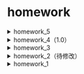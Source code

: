 # homework
<details>
  <summary>homework_5</summary>
  
# 降低未成年人犯罪率，切忌通过下调刑事责任年龄“一刀切” 
  
&emsp;&emsp;在知乎平台键入“未成年人犯罪”，位列榜首的问题即“未成年人保护法修订草案、预防未成年人犯罪法修订草案征集意见，你有什么想要提出的”，把支持修改刑法的回答包括在内，近**90%** 的答主支持修改现行政策，同时**超过半数**评论对我国法律制度持悲观态度，认为“提归提，能否改是另一码事”，且看前者，为什么大家呼吁修改现行政策呢？

&emsp;&emsp;不妨一探现行未成年人犯罪判刑规则和效力。《刑法》第十七条将十四、十六周岁作为是否负刑事责任或完全刑事责任的分水岭，并列出八项严重情节。综合《未成年人保护法》和《预防未成年人犯罪法》可以看出国家极力保护未成年人，并给予充足改过自新的机会。近年来，甚至有人提出“隐匿未成年人犯罪记录”的说法，但是这种保护似乎并非收效良好，这一判断暂且通过上海市“**未成年人再犯率**”数据一探究竟。

![](t5_1.jpg)  

&emsp;&emsp;既然现行政策有无效成分在，那目前呼声较高的举措——下调刑事责任年龄是否就是否有效、科学的呢？

&emsp;&emsp;刑事责任年龄下调实则是在变相加重政策的严厉程度，通过格兰杰因果关系检验（一种计量方法），可以确定政策的严厉性的确是引起未成年人犯罪率改变的原因，从短期来看，可以起到一定的威慑作用，但并非一劳永逸，将目光放到更长远的角度，下调刑事责任年龄可能导致未成年人犯罪率的不降反增。

![](t5_2.jpg) 

&emsp;&emsp;虽然有数据显示，在未成年罪犯占全部罪犯比例上升的同时，成年青少年（18~25岁）罪犯占全部罪犯人数比例在逐年下降，这种上升-下降的反差，一定程度上可以说明罪犯的低龄化。但是目前，这一简单、笼统的结论被反复强调，最终演变成为“16岁甚至14岁以下未成年人犯罪急剧增加”的粗糙印象。深究其关键，根据最高人民法院的统计来看，14岁以下的少年犯，尤其是严重犯罪案件虽然存在，但是极少数。由此也可以看出，单纯下调刑事责任年龄有盲目的成分在其中。

&emsp;&emsp;目前政策存在漏洞是不可否认的事实，但同时仍有较大的讨论空间。比如北京大学法学院的王新教授在访谈中就提到，英国有个处理方法叫**恶意补足年龄**，是与判例法法制土壤相结合的，可以借鉴，但是在套用的过程中仍然需要做本土化处理。

&emsp;&emsp;至于是否需要降低刑事责任年龄，有待进行深入调研，征求全社会的意见，并按照法律修订程序来严格操作，但至少有一点可以肯定，不能单纯停留在惩罚打击的层面。专家指出，法律与时俱进的调整，一定是从对**未成年人保护政策**的角度出发。社会、学校、家庭等因素对于青少年犯罪事前事后处置机制加以完善和修改，同样非常重要。

# 过程步骤

## 数据源

* 朱妙,李振武,张世欣.关于上海市未成年人重新犯罪情况的调研报告[J].上海公安高等专科学校学报,2014,24(03):31-39.

* 林维.未成年人犯罪统计数据研究[J].中国青年政治学院学报,2010,29(03):29-36.

* 《中国统计年鉴》（2012-2015）

* 《中国法律年鉴》（2012-2015）

* 人民网：《未成年人极端犯罪如何量刑处置》

## 方法来源

* 曾鹏,陈嘉浩.我国青少年犯罪的影响因素分析——基于时间序列数据的实证研究[J].青年研究,2019(03):47-56+95.

## 工具

Eviews、PS、Excel、Picular、web scraper、微词云

----

&emsp;&emsp;整体思路是先说明现行政策确实有问题在，具体收效不好可以通过未成年人再犯率来表现。

&emsp;&emsp;之后通过爬取知乎上“未成年人保护法修订草案、预防未成年人犯罪法修订草案征集意见，你有什么想要提出的”这个问题的评论，判断目前的态度走向，结合之前读到的一些评论，发现“下调刑事责任”年龄是目前比较火的议题，随后即探究这种举措是否有效。

&emsp;&emsp;证明的思路有两种：一是通过统计各国入刑年龄与该国未成年人犯罪率进行对比；二是通过计量模型判断因果关系。最终没有使用前者是考虑到各国文化、心理、经济等因素存在偏差，不容易控制变量。因此，通过使用格兰杰因果关系检验来确定“下调刑事责任年龄”是否真的能引起未成年人犯罪率下降。

&emsp;&emsp;格兰杰因果关系检验的原理是加入变量B后对变量A的预测效果优于未加入时，则说明变量B是引起变量A变化的原因。

&emsp;&emsp;本题选定的变量A即“未成年人犯罪率”，变量B是“下调刑事责任年龄”。

&emsp;&emsp;关于如何计算变量A，共看到两种方式：未成年罪犯数/未成年人总数；未成年罪犯数/罪犯总数。前者是查找的论文《我国青少年犯罪的影响因素分析——基于时间序列数据的实证研究》给出的计算方式，以及在询问6名同学之后得到的一致回答；后者是通过《中国儿童发展纲要》中给出的未成年人犯罪率得到的方法。综合考虑，选用前者。

&emsp;&emsp;《中国法律年鉴》可以直接看到未成年人罪犯的具体数值，用作分子。《中国统计年鉴》>人口>按年龄和性别分人口数给出0-4、5-9（……）年龄段的人数，即以5为距；但未成年人应当为18岁以下的群体，因此使用线性回归的方式计算出17岁及以下年龄的人数，用作分母。

&emsp;&emsp;等价代替“下调刑事责任年龄”的变量B选定思路如下：下调入刑年龄之后受刑人数必然增多，因为之前不被判刑的一部分人会被划进去，这就一定程度上代表政策严厉程度加重；而政策的严厉程度再转换一下可以通过判处五年及以上有期徒刑和死刑的人数占判决罪犯总数的比例来替代。

&emsp;&emsp;在确定变量B是引起变量A变化的原因之后，分别将二者视作自变量和因变量制作了折线图并拟合，R²>0.9接近1，说明拟合效果较好，也的确能看出随严厉程度加重，未成年人犯罪率上升的趋势。

&emsp;&emsp;制图本来想用flourish，后来还是对Excel更熟悉一些就用了Excel；背景色本来用了偏粉一些的颜色，后来觉得这个话题比较压抑，就改成了蓝色；第二张图主要想表现一个变量随另一个变化的趋势，因此把拟合用成红色，而实际的线做成了灰色。

# 选题思路

&emsp;&emsp;一开始不知道什么角度切入就去问了很多同学“关于未成年人犯罪你最想了解什么问题”，大家的回答基本上都是关于边界问题的探讨，比如什么样算严重、劳教应该是什么形式、如何去量化等等，甚至会有一些情绪化的表述，诸如“故意行为实在是恶劣，应该死刑”一类。后来回宿舍后又跟室友讨论，我们更觉得这是一个需要心理学、社会学等多因素定性判断的东西，很难用纯量化的指标去做解释，涉及人的议题似乎是有更多个体差异因素在里面。在讨论的过程中，涉及最多的话题就是“刑事责任年龄下调”，我想迟迟不去落实这种措施一方面跟我们国家司法工作人员不愿担责的态度有关，另一方面还需要客观衡量它的有效程度。为了形成一个闭环，我做了现行政策并非收效良好的证明，因此最后的落脚点是“现行政策有漏洞，要改，是个复杂的议题，不能单纯从入刑年龄一刀切上下手”。

&emsp;&emsp;在操作的过程中“入刑年龄下调”跟“未成年人犯罪率”的关系一直是一种被探讨的关系，倒是没有先入为主，这个时候做简单的线性回归不能说明谁是自变量、谁是因变量，于是就引入了格兰杰因果关系检验的方法，我也不知道该不该在新闻里用这种稍微有点复杂的计量方法，但为了说明问题还是用了。可是用完又发现有点像论文，不敢做格兰杰的图，就把两个变量根据因果关系分别当横轴和纵轴做了拟合，本来公式是摆在直线旁边的，后来觉得新闻里有公式好像有点奇怪就放在了注释了。真的好纠结啊，我现在都不知道该不该在新闻用这种方法，直接看图说话好像又不太科学，不敢下结论，可是用了又不像新闻……

&emsp;&emsp;这次作业还有一个纠结的地方就是未成年人犯罪率的计算，感觉统计公报有点魔幻。首先是《中国儿童发展纲要》中关于未成年人犯罪率的计算，似乎应该说是“罪犯的未成年率”，不过后来看到《中国统计年鉴》中人口统计方式好像就有点了理解它的方法了，虽然人口统计指标有很多分类，但是没有按成年/未成年这样划分的，18岁以下的人数还要单算。

&emsp;&emsp;另外一方面没有做国内外对比的原因是，我认为文化、心理等因素对未成年人行为的影响是相当大的，因此法条对未成年人犯罪率的影响可能因国家、民族而异，这种对比没有办法控制变量，不够严谨，但是用公式说明问题实在有些枯燥，所以新闻到底有没有必要这么严格（？）
  
</details>

<details>
  <summary>homework_4（1.0）</summary>
  
# 作业

&emsp;&emsp;提到“垃圾+科技”，你的脑海中最先出现的检索出来的是什么？或许是流行的垃圾处理黑科技。但正如流行的商铺电子化一样，垃圾也不一定是实体的存在，“垃圾邮件”就是我们日常生活中逃离不开的形式之一。

![](t4_1.jpg)

&emsp;&emsp;自2016年以来，“垃圾邮件”的占比呈波动态势，看不出明显上升或下降的走势，但从2016年第4季度和2017年第3季度两处峰值不难发现，金融理财、依附于体育赛事的博彩项目是“垃圾邮件”的高发地带。

&emsp;&emsp;再进一步，发送“垃圾邮件”多的国家同样会成为靶子吗？那成为靶子的国家又一定会陷入“垃圾邮件”的圈套吗？

![](t4_2.jpg)

&emsp;&emsp;数据表明，上述两个问题的答案都是否定的。有趣的一点是，中国近年来发送“垃圾邮件”的比重日益升高，而内容多为电子促销券，这也在一定程度上反映出我国电商行业的蓬勃发展。

&emsp;&emsp;当然，随着科技的迭代、热点事件的发生，“垃圾邮件”的内容和数目也在不断变化，因此，为了不成为“被钓之鱼”，在解决实体垃圾的同时，警惕电子垃圾也十分必要。

# 步骤

数据来源：卡巴斯基实验室官网关于垃圾邮件的报告 

&emsp;&emsp;2015年及以前的记录单位是月份且没有年报，因此选择自2016年起记录每季度的数据。

&emsp;&emsp;选择的第一个指标是“Proportion of spam in email traffic”在整理过程中发现每年只有前三季度和年报，没有第四季度的数据，因此手动计算了每季度数据即当季三个月的均值，因此通过年报中显示的10-12月的数值计算出第四季度的对应值。

&emsp;&emsp;分析的时候发现没有规律，思路转变为寻找“垃圾邮件”发送高峰的起因，对应报告中的热点事件，找到一个是金融理财，再一个是与体育相关的博彩。

&emsp;&emsp;选择的第二个切入点与各国的发送、被针对和被成功针对的数据。分析的是2016-2018年每个维度内均在top10的国家，所占比例为三年数据的均值，将三项数据放在同一张图内，可以比较直观的看到每个维度下对应国家的“贡献值”。

&emsp;&emsp;第一张图基于柱状图呈现，想用一些跟邮件相关的元素就使用了蓝色铺满、红色填充的形式，一开始做的是只用红色邮件的叠加来体现柱子的高度，因为有些数据区分不是太明显，而且排列过密，效果不是很好，就更换了方式，最后叠上了对应数据的折线图并标出数据，在两峰值出注释了对应原因，为了不过于紧凑，删掉了部分位置的蓝色信封。

&emsp;&emsp;第二张本来想做桑基图，但是发现没有办法确定对应关系，而且国家不固定没有办法做雷达图，因此做了一张玫瑰图的拼图。

&emsp;&emsp;配色参考的网站是picular。使用的工具是镝数平台（玫瑰图）和PS。

# 选题思路

&emsp;&emsp;最先想到的是垃圾分类和可持续发展，同时想到的是能分类的不只是实体垃圾，电子垃圾也算，就打算从垃圾邮件这个角度切入。

&emsp;&emsp;在1991T上找到了两份相关报告，分别是《2019年电子邮件发送者评分报告》《2019年电子邮件基准报告》，在阅读第二份报告的过程根据该网页的推荐发现了卡巴斯基实验室的官网，在该网站追踪找到的比较详细的“垃圾邮件”数据报告。

&emsp;&emsp;一开始在kaggle上找到的数据是关于美国的邮件的，而卡巴斯基的数据恰好有全球的数据，在读报告的时候就想谁发的最多？没想到2018年中国超越美国成了top1，报告给出的解释是“内容多为电子购物券”，感觉这确实是一个比较流行且有时代特点的现象；同时也发现被针对的国家不一定容易“宕机”，比如德国一致是“靶榜”的top1，但巴西却一直是被成功针对的top1。

&emsp;&emsp;考虑到“垃圾邮件”对应“钓鱼”这种网络行为，所以最终把落点定在了警惕成为“被钓之鱼”上。

</details>



<details>
  <summary>homework_3</summary>

&emsp;&emsp;本次作业使用的数据集瑞典斯德哥尔摩国际和平研究所(SIPRI)发布的武器工业数据库（1949-2017）。

&emsp;&emsp;因为数据量大，涉及国家众多，所以设计了在世界地图上通过散点图的形式反映2015-2017三年来的数据（年份过多会造成点排布密集，影响阅读效度），国家军备投资力度通过“军事支出数据占政府总支出的百分比”表示。使用的平台是图表秀，但期待掌握的工具是Tableau，因为从配色、呈现效果等多方面看，后者是更优一些的，但前者比较适合“手残新手党”，只需填充数据和调整配色。

![](https://github.com/biugbang/homework/blob/master/2.JPG)

&emsp;&emsp;另一种处理数据的思路是展现综合实力排名前10位国家（美国、俄罗斯、中国、英国、法国、德国、印度、日本、加拿大、巴西）的武装力量。一方面，通过带有时间轴的散点图，分别将“军事支出数据占政府总支出的百分比”和“国家军事支出数据占GDP的百分比”作为横纵坐标，以“按当前美元（百万）计的国家军事支出数据”作为调整气泡大小的依据绘制成图。因为太过拖延，所以使用的平台还是“一键制图”的图表秀，希望我能在周末用AE完善这张图，因为在使用图表秀的过程中发现导出GIF的时长至多5秒，导致不得不删掉部分年份的数据。

![综合国力top10武装力量battle](https://github.com/biugbang/homework/blob/master/3.gif "综合国力top10武装力量battle")

&emsp;&emsp;最后一张图比较简单，其实可以直接Excel生成，但为了美观（和多用几个工具）我用了“镝数”平台完成折线图，使用的数据是2001-2017年“人均军费数据”通过趋势和数值看出10国个人为单位的武器购买力和动态，一定程度上反映非政府武装力量的强弱。

![综合国力top10非政府武器购买力走势](https://github.com/biugbang/homework/blob/master/1.JPG "综合国力top10非政府武器购买力走势")

&emsp;&emsp;本来还做了一张关于10个国家21世纪政府和非政府武装投入的桑基图，但个人投入比例过于小，图片不具观赏性，因此删除了图片。

&emsp;&emsp;其实还想制作一张以手枪为元素各国军事支出的图，在试图制作的过程中也产生一个疑问：数据新闻制作的结点在哪里？我本以为厘清数据、想好图表类型、找到工具就可以了，但在试图做这张图的过程中，我发现每一个图表大类下还有若干具细的分类，而具体到每一张图还有很多细节的问题要思考，比如手枪的图例要与整篇作品的风格相符等，当然原罪是我自己技能太弱以及英语太差（在做作业的过程中，我甚至因为没有找到英国而Google了所有国家的中文，最后发现英国是AK，之后觉得America好像怪怪的，检索发现美国是USA……）

&emsp;&emsp;除了之前了解和使用过的工具，结合选题的性质，我查阅了一篇题为“情报产品可视化展示模式和方法研究”的论文，论文中对于图表类型与信息呈现、平台工具的解释拓宽了我的视域，但在了解到众多工具并立下尽可能多学的flag之后我也不免疑问：究竟将几个工具掌握精还是在入门层面掌握更多工具的使用规则对于行业实操更有意义？


</details>

<details>
  
<summary>homework_2（待修改）</summary>

# （一）	我国还有哪些关于公共数据开放的条例或法规？

1.[《国务院关于印发促进大数据发展行动纲要的通知》（国发〔2015〕50号）](http://www.gov.cn/zhengce/content/2015-09/05/content_10137.htm)

2.[天津市促进大数据发展应用条例（2018/12/14）](http://www.tjrd.gov.cn/flfg/system/2018/12/17/030011277.shtml)

数据源：天津人大网	

具体位置：第二章 政务数据 第二节 数据共享 第三节 数据开放 第四章 开发应用

3.[杭州市政务数据资源共享管理暂行办法（杭政办函〔2015〕11号）](http://www.hangzhou.gov.cn/art/2015/3/31/art_807152_1052.html)

数据源：杭州市人民政府网

具体位置：八、数据共享以你雇佣

4.[武汉市政务数据资源共享管理暂行办法（武政办〔2015〕146号）](http://www.wuhan.gov.cn/hbgovinfo/szfxxgkml/fggw/bgtwj/201512/t20151230_43843.html)

数据源：武汉市人民政府网

具体位置：第三章 数据共享应用

5.[常德市政府数据资源共享管理暂行办法（常政办发〔2016〕18号）](http://www.changde.gov.cn/art/2016/7/13/art_8683_2645.html)

数据源：常德市人民政府

具体位置：第四章 共享应用

6.[温州市政务数据资源共享管理办法(试行)	（温政办〔2016〕138号）](http://www.wenzhou.gov.cn/art/2016/12/30/art_1229314_40769.html)

数据源：温州政府网

具体位置：第四章 数据资源共享

7.[浙江省公共数据和电子政务管理办法（省政府令354号 2017/3/27）](http://www.zj.gov.cn/art/2017/3/24/art_37172_290866.html)

数据源：浙江政府服务网

具体位置：第三部分 管理和应用

8.[贵阳市政府数据共享开放条例（2017/4/11）](http://www.guiyang.gov.cn/zwwgk/jcgk/jchgk/fggw/20180930/i1818010.html)

数据源：贵阳市人民政府网

具体位置：第三章 数据共享

9.[延安市政务数据资源共享管理暂行办法（延政办发〔2017〕44号）](http://www.yanan.gov.cn/gk/zfwj/szfbwj/292787.htm)

数据源：延安市人民政府网

具体位置：第四章 数据资源共享    第五章 数据资源开放

10.[巢湖市政务数据资源共享开放管理暂行办法（巢政办〔2018〕2号）](http://zwgk.hefei.gov.cn/zwgk/public/spage.xp?doAction=view&indexno=00326508X/201801-00098	)

数据源：合肥市政府信息公开网

具体位置：第三章 数据共享     第四章 数据开放

11.[江门市政务数据资源共享和开放管理暂行办法（草案）（2018/3/13）](http://www.jiangmen.gov.cn/szdwzt/jmzwfwsjglig/zwgk/ztgg/201901/t20190109_1799618.html)

数据源：江门市人民政府网

具体位置：第四章 政务数据共享     第五章 政务数据开放

12.[吉安市政务数据共享管理暂行办法（吉府办发〔2018〕10号）](http://www.jian.gov.cn/news-show-34573.html	)

数据源：吉安市人民政府网

具体位置：第五章 共享使用

13.[西安市政务数据资源共享管理办法（市政发〔2018〕47号）](http://www.xa.gov.cn/gk/zcfg/szfwj/5d49363ff99d6572b76b86ca.html)

数据源：西安市人民政府网

具体位置：第六章 共享与使用     第七章 开放与开发

14.[吉林省公共数据和一网通办管理办法(试行)（吉政发〔2019〕4号）](http://xxgk.jl.gov.cn/szf/gkml/201901/t20190117_5486564.html)

数据源：吉林省人民政府官网

具体位置：第四章 公共数据共享和开放

15.[佛山市政务数据资源管理办法（公众征求意见稿）（2019/5/7）](http://www.foshan.gov.cn/hdjl/yjzj/yjzqjs/201905/t20190507_7481597.html)

数据源：佛山市人民政府网

具体位置：第六章 数据共享使用       第七章 数据开放应用

16.[沈阳市政务数据资源共享开放条例（征求意见稿）（2019/7/11）](http://www.shenyang.gov.cn/html/SY/154700104418245/154700104418245/null/0441824526425348.html	)

数据源：沈阳市人民政府网

具体位置：第三章 政务数据资源的共享      第四章 政务数据资源的开放

17.[部省水运政务数据共享工作方案（交办水函〔2019〕1156号）](http://www.gov.cn/xinwen/2019-08/21/content_5423022.htm)

数据源：中央人民政府网	

18.[上海市公共数据开放暂行办法（沪府令21号	2019/9/10）](http://www.shanghai.gov.cn/nw2/nw2314/nw2319/nw2407/nw45024/u26aw62638.html)

数据源：上海政府网	

[官方解读](http://www.shanghai.gov.cn/nw2/nw2314/nw2319/nw41893/nw42230/u21aw1401306.html)


**思路**

&emsp;&emsp;在了解条例和法规的定义（条例是国家权力机关或行政机关依照政策和法令而制定并发布的；法规是法令、条例、规则和章程等法定文件的总称）之后，我首先尝试寻找有相关政策制定诉求和能力的相关政府和部门，发现一篇报道[王蕤,杨春立,余坦.政务数据共享的必要性[N].中国计算机报,2019-09-09(14).]( https://kns-cnki-net.w.cuc.edu.cn//KXReader/Detail?TIMESTAMP=637060867275706250&DBCODE=CCND&TABLEName=CCNDLAST2019&FileName=JSJB201909090140&RESULT=1&SIGN=zMS6pdi8gGjEoSnBRgeuLkKvWVU%3D)中提到目前我国有山东省、广东省、贵州省、浙江省、福建省、吉林省、广西壮族自治区、河南省、江西省、内蒙古自治区、重庆市、上海市12个省级大数据管理机构，以及广州市大数据管理局、沈阳市大数据管理局、成都市大数据管理局、兰州市大数据管理局、黄石市大数据管理局、保山市大数据管理局、咸阳市大数据管理局、昆明市大数据管理局、贵阳市大数据发展管理委员会、银川市大数据管理服务、宁波市大数据管理局、杭州市数据资源管理局、中卫市云计算和大数据发展服务局、合肥市数据资源局、酒泉市大数据管理局、黔南州大数据管理局、南通市大数据管理局、江门市大数据管理局、徐州市大数据管理局、深圳市龙岗区大数据管理局、五华区大数据管理局21个地市大数据管理局。

&emsp;&emsp;但在山东省和广东省数据管理局网站搜索之后，并没有找到类似《上海市公共数据开放暂行办法》的政策，意识到存在制定政策的有可能是上级部门等各种因素，以及通过名为[国脉电子商务网]( www.echinagov.com)的商业网站找到了上述具体33个管理局的名称，因此在该网站通过“国脉电子政务网 > 政策 > 政策库 > 大数据（内容标签）”的路径搜索相关条例、法规。最终共检索出294条相关信息，在Excel中分别通过“数据+条例/法规”“公共数据/政府数据+共享/公开”六种关键字组合筛选出17条满足条件的文件，罗列如上。


# (二)	国内外有哪些政府开放数据平台？ 

## 四川省

[成都市公共数据开放平台](http://www.cddata.gov.cn/)

[四川省人民政府网站](http://www.sc.gov.cn/10462/13797/index.shtml)

[雅安市人民政府数据开放栏目](http://www.yaan.gov.cn/shuju.html)

## 北京市

[北京市政务数据资源网](http://www.bjdata.gov.cn/jkfb/index.htm)

## 上海市

[上海市政府数据服务网](http://www.data.sh.gov.cn/home!toHomePage.action)

## 天津市

[天津市信息资源统一开放平台](https://data.tj.gov.cn/)

## 福建省

[福建省公共信息资源统一开放平台](https://data.fujian.gov.cn/odweb/)

[厦门市大数据开放平台](http://data.xm.gov.cn/)

## 广东省

[开放广东](http://gddata.gd.gov.cn/)

[广东省金融数据开放平台](http://210.76.74.192/)

[佛山市政府数据开放平台](http://www.foshan-data.cn/)

[深圳市政府数据开放平台](http://opendata.sz.gov.cn/)

[广州市政府数据统一开放平台](http://data.gz.gov.cn/)

[数据东莞](http://dataopen.dg.gov.cn/dataopen/)

[惠州市政府数据开放平台](http://data.huizhou.gov.cn/)

[珠海市民生数据开放平台](http://data.zhuhai.gov.cn/)

[广东省政府数据统一开放平台-潮州市](http://gddata.gd.gov.cn/index.php/data/ls/Type/0/v/344.html)

[广东省政府数据统一开放平台-河源市](http://gddata.gd.gov.cn/index.php/data/ls/Type/0/v/339.html)

[江门市数据开放平台](http://data.jiangmen.gov.cn/)

[中山市政府数据统一开放平台](http://zsdata.zs.gov.cn/web/index)

[肇庆市人民政府数据开放平台](http://www.zhaoqing.gov.cn/sjkf/)

## 贵州省

[贵阳市政府数据开放平台](http://www.gyopendata.gov.cn/)

[遵义市政府数据开放平台](http://www.zyopendata.gov.cn/)

[铜仁市政府数据开放平台](http://gztrdata.gov.cn/)

## 海南省

[海南省政府数据统一开放平台](http://data.hainan.gov.cn/)

## 河南省

[河南省公共数据开放平台](http://data.hnzwfw.gov.cn/odweb/)

## 江西省

[江西省政府数据开放网站](http://data.jiangxi.gov.cn/)

## 宁夏回族自治区

[宁夏回族自治区数据开放平台](http://ningxiadata.gov.cn/odweb/index.htm)

[石嘴山政府数据开放平台](http://szssjkf.nxszs.gov.cn/)

[银川市城市数据开放平台](http://data.yinchuan.gov.cn/)

## 山东省

[山东公共数据开放网](http://data.sd.gov.cn/)

[济南市公共数据开放网](http://www.jndata.gov.cn/)

[青岛公共数据开放网](http://data.qingdao.gov.cn/)

## 陕西省

[陕西省公共数据开放平台](http://www.sndata.gov.cn/)

## 浙江省

[浙江政务服务网“数据开放”专题网站](http://data.zjzwfw.gov.cn/)

[宁波市政府数据服务网](http://www.datanb.gov.cn/nbdatafore/web/indexpage.action)

## 安徽省

[合肥市政府数据开放平台](http://61.133.142.137)

[蚌埠市信息资源开放平台](http://data.bengbu.gov.cn/)

[黄山市人民政府数据开放栏目](http://www.huangshan.gov.cn/DataDevelopment/showTopicContentList/8/page_1.html)

## 湖北省

[武汉市政务公开数据服务网](http://www.wuhandata.gov.cn/whData/)

## 湖南省

[长沙市政府门户网站数据开放平台](http://www.changsha.gov.cn/data/)

## 江苏省

[苏州市政府数据开放平台](http://www.suzhou.gov.cn/dataOpenWeb/data)

[常州市政府数据开放平台](http://opendata.changzhou.gov.cn/)

## 黑龙江省

[哈尔滨市政府数据开放平台](http://data.harbin.gov.cn/)

## 新疆维吾尔自治区

[新疆维吾尔自治区政务数据开放网](http://data.xinjiang.gov.cn/index.html)

## 台湾

[台湾](http://data.gov.tw/)

## 香港

[資料一線通](DATA.GOV.HK https://data.gov.hk/sc/)

## 澳门

[澳门](https://www.dsec.gov.mo/home_zhmo.aspx)

--------

云南、内蒙古、广西、西藏、重庆、辽宁省、吉林省、河北省、山西省、甘肃省、青海省暂无。

--------

*信源：《[最全的中国开放数据(open data)及政府数据开放平台汇总](http://www.tanmer.com/blog/451)》*

----------

## 国外

[纽约政府开放数据平台](https://opendata.cityofnewyork.us/)

[旧金山政府开发数据网站San Fransisco Government Open Data](https://datasf.org/opendata/)

[休斯顿市开放数据门户网站](http://data.houstontx.gov/)

[美国官网数据超市](https://www.data.gov/)

[美国人口普查局United States Census Bureau](https://www.census.gov/)

[美国国家环境信息中心National Climatic Data Center – NOAA](https://www.ncdc.noaa.gov/)

[美国宇航局ClimateData.us ](http://www.climatedata.us/)

[瑞典统计局Sweden, Statistics](https://www.scb.se/en/)

[印度开放政府数据Open Government Data Platform India](https://data.gov.in/)

[新加坡政府开放数据平台](https://data.gov.sg/)

*信源：《[【Open Data】国外开放数据中心及政府数据开放平台汇总]( http://www.tanmer.com/blog/537)》*

-----------

**除了上述网站外，《数据新闻概论（第二版）一书》还提到以下满足要求的平台：**

[英国政府网站](GOV.uk)

[美国联邦政府官方网站](USA.gov)

[英国政府数据网站](data.gov.uk)

[“国家数据”平台](data.stats.gov.cn)

[中国政府网](gov.cn)

# (三)	2012-2018年各季度GDP增速

&emsp;&emsp;在国家统计局数据库>[季度数据](http://data.stats.gov.cn/easyquery.htm?cn=B01)>指标>国民经济核算目录下分别找到国内生产总值（现价）和国内生产总值（不变价）自2018年第四季度至2011年第一季度的数据，由于网站只能一次性出现18个季度的数据，因此2014年及之前的数据需通过键入“年份+代表季度的字母”查找。

&emsp;&emsp;通过季度间差值/上一季度的数据和同期差值/上一期数据分别计算得出名义环比/同比（现价）和实际环比/同比（不变价）的值，通过查找资料发现实际与名义增速之间的区别在于平减指数，有时用CPI替换，但使用这两个指数的意义也在于消除通货膨胀等现实因素造成的差距，所以推断不变价数据计算得出的增速为实际增速。

&emsp;&emsp;但是，在与官方网站给出的环比数据进行对比发现与我个人的计算结果不同，这其中可能还有一些繁杂的计算有待之后深入了解，具体数据和计算过程如下（鼠标悬停在图片上可以看到图表标题）。

--------

![现价数据](https://github.com/biugbang/homework_2/raw/master/1.png "现价数据")

---------

![现价_环比](https://github.com/biugbang/homework_2/raw/master/2.png "现价_环比")

---------

![现价_同比](https://github.com/biugbang/homework_2/raw/master/3.png "现价_同比")

-----------

![不变价数据](https://github.com/biugbang/homework_2/raw/master/4.png "不变价数据")

----------
 
![不变价_环比](https://github.com/biugbang/homework_2/raw/master/5.png "不变价_环比")

-----------

![不变价_同比](https://github.com/biugbang/homework_2/raw/master/6.png "不变价_同比")

----------

![官方环比数据](https://github.com/biugbang/homework_2/raw/master/7.png "官方环比数据") 

-------------

![官方环比数据统计图](https://github.com/biugbang/homework_2/raw/master/8.png "官方环比数据统计图")

</details>

<details>
<summary>homework_1</summary>

# 一、	收集及可视化过程操作、感想

&emsp;&emsp;其实最开始想到的选题是每天听了哪些歌（网易云音乐有“最近播放”列表，但我总是会忘记当天听的第一首歌是什么），跟哪些人聊了天、聊了什么，每天在微博上浏览了哪些话题，但最后我考虑了很多天，因为觉得我一旦想要搜集，而且还属于比较隐私的数据，我的行为必定会受到影响，比如我肯定会为了表现自己坚定好学而少点击娱乐消息，会为了让自己看起来有点音乐品味而少听旋律洗脑的“口水歌”，以及为了表现出彬彬有礼、说话得体而克制发最常用的“哈哈哈哈哈哈哈”。

&emsp;&emsp;综合考虑，在初步定下的选定中，可行性最高的是搜集“在看”列表中的好友姓名和阅读的文章。但考虑到这样搜集最后呈现出来的效果可能会涉及好友的隐私，这个思路便作罢。

&emsp;&emsp;回到我自己身上，我想或许我可以综合一下各类指标平衡来对自己的日常生活做一个评估，看看自己把时间都花在了哪里，也顺便挖掘一下自己的兴趣爱好和性格特点的内在联系。

&emsp;&emsp;抱着这样的想法我初步决定把自己的生活分为四个维度：学习（读书、写作业、背单词等）、娱乐（听音乐、刷微博、看综艺等）、日常环节（吃饭、洗漱）以及社交（聊天、朋友圈点赞、评论等）。

&emsp;&emsp;随着条目的逐渐细化，我发现我试图建立的评价体系并没有越来越清晰，反而更繁复、更说不清了。于是我决定在三级指标的基础上捏合一些指标为二级指标。也随着自己第一步没有掌握好绘图的尺寸，导致圆盘不能过度细分，因此将错就错，做出了上课、吃饭、看书、睡觉、参加国庆爱国活动这样几个大类，其中特殊标出的是给我留下深刻印象的事件。

&emsp;&emsp;在我自己的第一张手绘作业中，我选择用变体时间轴的形式展示9月21日0:00至9月25日24：00五天的日常，之所以选这几天以及作业交迟的原因是因为我个人遇到一件我自认为20年人生经历的至暗时刻，也就是我在手稿中完全涂黑的时段。

&emsp;&emsp;为了让自己尽可能多的运用图形思维，也尽可能少地使用汉字，我选择用色彩表示情绪和分类。首先是蓝色，既代表我的日常活动——溜达，又代表睡眠。前者通常与音乐相伴随，虽然我没有做最后的定量统计，但根据我个人的回忆，在情绪低落期间我通常听“李荣浩”的歌曲，情绪高亢的阶段，我通常听比较“甜”的韩文歌曲；而后者，在区域较大的地方，我画了最常用的“晚安”表情包，区域较小的位置则用三个Z或“Hulu”的拟声词来指代。绿色代表日常起居：洗漱、在路上行走以及餐食非常不同的三餐。紫色代表读书，这段期间我主要读了《飘》，因此用此书的英文名、缩写或作者名字指代。棕色、黄色代表上课时间，为了简便处理不把时间切的过碎，我将课间时间等分到课堂和前一个活动上。

&emsp;&emsp;此外，我用颜色的深浅和圆形的位置来代表我的情绪状态。圆形与时钟形状类似，因此24等分可以代表一天24小时，我将纸张对折，折痕代表我毫无情绪波动的状态，折痕以下的区域代表我心情低落的状态，我用圆的位置逐渐上升至折痕以上表达我的心情逐渐有所好转。折痕以下的部分颜色比较深，而以上的部分颜色更为明亮。我认为这样表示情绪更为直观。

&emsp;&emsp;，这是我与同学通话过程中的一个小插曲，他的耳机坏了，所以其中一个耳机的部分音量采用了静音的图表；再一个是爬虫课，我试图用乱序排列的#、*、Python图表、换行符等来表示；还有一个是Monday的小喇叭代表我跟妈妈的争吵，梗出自我的爸爸，他会说妈妈是“小喇叭开始广播啦”。

![add image](https://github.com/biugbang/homework_1/raw/master/手绘作业_1.jpg)

&emsp;&emsp;第二张手绘作品是我在没有统计“在看”、每天听的音乐、看的话题等操作后曲线救国的路线。这个灵感来自于QQ空间的“周报”，其内容是分析用户这一周访客的性别占比、年龄占比和第一个访客及访问次数最多的访客。这是基于数据抓取给出的一个相对巨细的用户访客画像，但实际上再细一步，根据我们自己对好友的了解，我们可以将信息进一步细化，我统计了跟第一张手绘图同期的QQ说说和微信朋友圈内容，用两个平台特有的图标代表点赞和评论，因为与我互动的只有高中和大学同学，且女生居多，大学男同学和高中男同学未在同一动态的点赞和评论中同时出现，所以我将每一条动态的互动好友分为三类：男生、大学女同学和高中女同学，并用同一色系的不同颜色表示，其中比较特殊的是9月23号的微信朋友圈混入了我的表哥，我用橙色标注了出来。脱敏的处理就非常拙劣了，看起来像是一些不可名状的内容，但其实是我个人比较负面或者幼稚的言论，我觉得不好意思放在作业里上交。

![add image](https://github.com/biugbang/homework_1/raw/master/手绘作业_2.jpg)

&emsp;&emsp;这次作业是我第一次尝试不将数据认为是纯数字的基础上所做的呈现。我对“数据新闻”中的“数据”第一次改观发生在阅读《数据新闻概论》之后，按照我初始的理解，也是我报考这个专业的原因，数据新闻较传统新闻的区别在于引入数据使报道在纯文字的基础上更为客观，加之对数理知识的热爱，我对数据的认知就更局限于数字处理的技巧决定了数据新闻水平的高低。后来通过学习，我意识到这是一种较技术决定更为局限的认知，数据不仅是数字，更为广义的层面它代表一种处理资料的方式。

&emsp;&emsp;确实，当数据被理解为资料的时候有一种打开新世界大门的感觉。但在实操过程中我还意识到很多不足，首先我第一份手绘作业的数据收集方式是回忆，虽然这使得我对情绪的评价较为客观，但也是我所罗列的时间基本上都是正点的原因，我没有办法回忆起更巨细的东西，但如果我真的即时记下的话，就像我想立社交媒体人设一样，我的行为一定会受到影响，所以我甚至想是不是真的只有大数据才公正呢？可是我做第二张手绘作业的时候我又发现，大数据的结果看似有针对性性实际不然，我的空间访客女同学居多不假，但我的历个阶段女同学多于男同学也是事实。非常希望老师在课堂上能给出解答、指点：究竟什么样的数据收集方式更合理一些？即时收集还是“出其不备”？

# 二、	你认为日常生活中哪些数据是被搜集的？被谁搜集了？

&emsp;&emsp;我认为被搜集的数据大致分为两种：一种是被主动透露出去的，另一种是被被动搜集走的。主动的方式可以举这样一个例子：我们想要领取某种福利，比如领取取暖补助，为满足要求就要事先说清楚自己的住房面积、家庭人口数，地方办事处接收到的数据就是被有特定需求的人主动透露出去的。被动被搜集的数据也分自愿和非自愿两类，自愿的，比如说学校每年的信息采集，作为个人而言我们是很难自己主动去找个机器输入自己认为的基本信息，但学校在搜集的时候我们也不会拒绝，因为我们也知道这是为了我们自己日后更好的享受校园生活而做的前期准备；非自愿被搜集比如很多APP，我们为了正常使用不得不开一些权限，但很多时候可以发现，针对性内容的推送其实跟开了权限有很大关系，这不仅会造成内卷化，甚至可能窃取不必要的隐私；再如社会上流通的贩卖信息的行为，我们不定期街道的推销电话就是很好的例证。

&emsp;&emsp;被谁搜集了？在我看来是被有利可图者搜集了，APP搜集了用户喜好，针对性推送产品，一定程度上就提高了电商市场的活力；电话推销也是如此，容易上当受骗的老年群体就是正中下划的典型；而被主动透露的数据看起来提供方需求更强烈，但接收方也是或为了更顺利的工作、或为了日后存档等目的而搜集，只是对比之下表现不算突出罢了。

&emsp;&emsp;总体来看，我认为善用数据能获得的利好是很多的，但前提是善用，也希望自己能够掌握在不侵犯别人权利的前提下搜集有用数据的能力。

</details>
